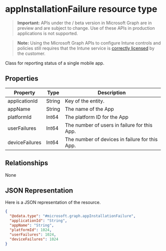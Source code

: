 ﻿# appInstallationFailure resource type

> **Important:** APIs under the / beta version in Microsoft Graph are in preview and are subject to change. Use of these APIs in production applications is not supported.

> **Note:** Using the Microsoft Graph APIs to configure Intune controls and policies still requires that the Intune service is [correctly licensed](https://go.microsoft.com/fwlink/?linkid=839381) by the customer.

Class for reporting status of a single mobile app.
## Properties
|Property|Type|Description|
|---|---|---|
|applicationId|String|Key of the entity.|
|appName|String|The name of the App|
|platformId|Int64|The platform ID for the App|
|userFailures|Int64|The number of users in failure for this App.|
|deviceFailures|Int64|The number of devices in failure for this App.|

## Relationships
None
## JSON Representation
Here is a JSON representation of the resource.
<!-- {
  "blockType": "resource",
  "keyProperty": "id",
  "@odata.type": "microsoft.graph.appInstallationFailure"
}
-->
```json
{
  "@odata.type": "#microsoft.graph.appInstallationFailure",
  "applicationId": "String",
  "appName": "String",
  "platformId": 1024,
  "userFailures": 1024,
  "deviceFailures": 1024
}
```



